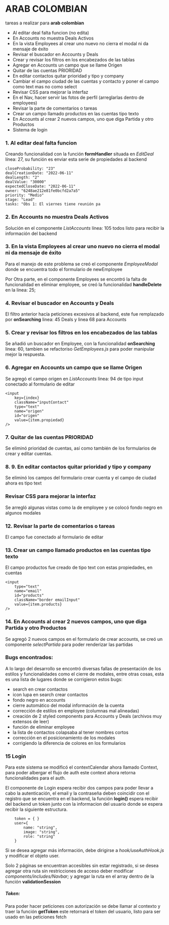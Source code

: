 # ARAB COLOMBIAN
tareas a realizar para **arab colombian**
-	Al editar deal falta funcion (no edita)
-	En Accounts  no muestra Deals Activos
-	En la vista Employees al crear uno nuevo no cierra el modal ni da mensaje de éxito
-	Revisar el buscador en Accounts y Deals
-	Crear y revisar los filtros en los encabezados de las tablas
-	Agregar en Accounts un campo que se llame Origen
-	Quitar de las cuentas PRIORIDAD
-	En editar contactos quitar prioridad y tipo y company
-	Cambiar el campo ciudad de las cuentas y contacto y poner el campo como text mas no como select
-	Revisar CSS para mejorar la interfaz
-	En el Nav, hacer servir las fotos de perfil (arreglarlas dentro de employees)
-	Revisar la parte de comentarios o tareas
-	Crear un campo llamado productos en las cuentas tipo texto
-	En Accounts al crear 2 nuevos campos, uno que diga Partida y otro Productos
-	Sistema de login

### 1. Al editar deal falta funcion
Creando funcionalidad con la función **formHandler** situada en *EditDeal* línea: 27, su función es enviar esta serie de propiedades al backend
```
closeProbability: "23"
dealCreationDate: "2022-06-11"
dealLength: "2"
dealValue: "30000"
expectedCloseDate: "2022-06-11"
owner: "6248ae212e81fe0bcfd2a7a5"
priority: "Medio"
stage: "Lead"
tasks: "Obs 1: El viernes tiene reunión pa
```
### 2. En Accounts no muestra Deals Activos
Solución en el componente *ListAccounts* línea: 105 todos listo para recibir la información del backend
### 3. En la vista Employees al crear uno nuevo no cierra el modal ni da mensaje de éxito
Para el manejo de este problema se creó el componente *EmployeeModal*
donde se encuentra todo el formulario de newEmployee

Por Otra parte, en el componente Employees se encontró la falta de funcionalidad en eliminar employee, se creó la funcionalidad **handleDelete** en la linea: 25;

### 4. Revisar el buscador en Accounts y Deals
El filtro anterior hacía peticiones excesivos al backend, este fue remplazado por **onSearching** linea: 45 Deals y linea 68 para Accounts
### 5. Crear y revisar los filtros en los encabezados de las tablas
Se añadió un buscador en Employee, con la funcionalidad **onSearching** linea: 60,
tambien se refactoriso *GetEmployees.js* para poder manipular mejor la respuesta.
###  6. Agregar en Accounts un campo que se llame Origen
Se agregó el campo origen en *ListAccounts* linea: 94 de tipo input conectado al formulario de editar
```
<input
	key={index}
	className="inputContact"
	type="text"
	name="origen"
	id="origen"
 	value={item.propiedad}
/>
```
### 7. Quitar de las cuentas PRIORIDAD
Se eliminó prioridad de cuentas, así como también de los formularios de crear y editar cuentas.
### 8. 9. En editar contactos quitar prioridad y tipo y company
Se eliminó los campos del formulario crear cuenta
y el campo de ciudad ahora es tipo text
### Revisar CSS para mejorar la interfaz
Se arregló algunas vistas como la de employee y se colocó fondo negro en algunos modales
### 12. Revisar la parte de comentarios o tareas
El campo fue conectado al formulario de editar
### 13. Crear un campo llamado productos en las cuentas tipo texto
El campo productos fue creado de tipo text con estas propiedades, en cuentas
```
<input
	type="text"
	name="email"
	id="products"
	className="border emailInput"
	value={item.products}
/>
```
### 14. En Accounts al crear 2 nuevos campos, uno que diga Partida y otro Productos
Se agregó 2 nuevos campos en el formulario de crear accounts, se creó un componente *selectPartida* para poder renderizar las partidas

### Bugs encontrados:
A lo largo del desarrollo se encontró diversas fallas de presentación de los estilos y funcionalidades como el cierre de modales, entre otras cosas, esta es una lista de lugares donde se corrigieron estos bugs:
- search en crear contactos
- icon lupa en search crear contactos
- fondo negro en accounts
- cierre automático del modal información de la cuenta
- corrección de estilos en employee (columnas mal alineadas)
- creación de 2 styled components para Accounts y Deals (archivos muy extensos de leer)
- función de eliminar employee
- la lista de contactos colapsaba al tener nombres cortos
- corrección en el posicionamiento de los modales
- corrigiendo la diferencia de colores en los formularios

### 15 Login
Para este sistema se modificó el contextCalendar ahora llamado Context, para poder albergar el flujo de auth este context ahora retorna funcionalidades para el auth.

El componente de Login espera recibir dos campos para poder llevar a cabo la autenticación, el email y la contraseña deben coincidir con el registro que se encuentra en el backend, la función **login()** espera recibir del backend un token junto con la informacion del usuario donde se espera recibir la siguiente estructura.
```
    token = { }
	user={
		name: "string",
		image: "string",
		role: "string"
	}

```
Si se desea agregar más información, debe dirigirse a *hook/useAuthHook.js* y modificar el objeto user.

Solo 2 páginas se encuentran accesibles sin estar registrado, si se desea agregar otra ruta sin restricciones de acceso deber modificar *components/includes/Navbar;*
y agregar la ruta en el array dentro de la función **validationSession**

##### Token:
Para poder hacer peticiones con autorización se debe llamar al contexto y traer la función **getToken** este retornará el token del usuario, listo para ser usado en las peticiones fetch
